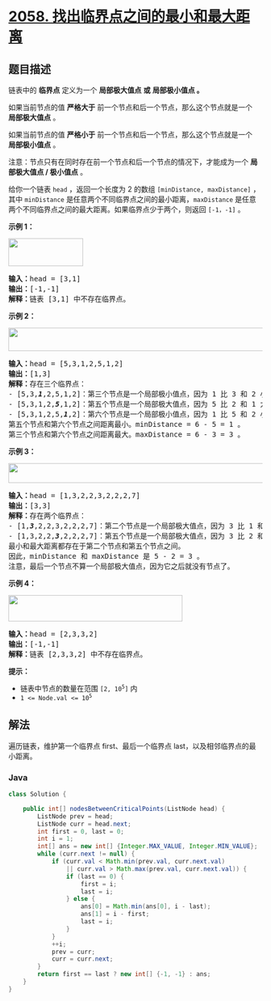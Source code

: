 # [2058. 找出临界点之间的最小和最大距离](https://leetcode.cn/problems/find-the-minimum-and-maximum-number-of-nodes-between-critical-points)

## 题目描述

<p>链表中的 <strong>临界点</strong> 定义为一个 <strong>局部极大值点</strong> <strong>或</strong> <strong>局部极小值点 。</strong></p>

<p>如果当前节点的值 <strong>严格大于</strong> 前一个节点和后一个节点，那么这个节点就是一个<strong>&nbsp; 局部极大值点</strong> 。</p>

<p>如果当前节点的值 <strong>严格小于</strong> 前一个节点和后一个节点，那么这个节点就是一个<strong>&nbsp; 局部极小值点</strong> 。</p>

<p>注意：节点只有在同时存在前一个节点和后一个节点的情况下，才能成为一个 <strong>局部极大值点 / 极小值点</strong> 。</p>

<p>给你一个链表 <code>head</code> ，返回一个长度为 2 的数组<em> </em><code>[minDistance, maxDistance]</code> ，其中<em> </em><code>minDistance</code><em> </em>是任意两个不同临界点之间的最小距离，<code>maxDistance</code> 是任意两个不同临界点之间的最大距离。如果临界点少于两个，则返回 <code>[-1，-1]</code> 。</p>

<p><strong>示例 1：</strong></p>

<p><img alt="" src="https://gcore.jsdelivr.net/gh/doocs/leetcode@main/solution/2000-2099/2058.Find%20the%20Minimum%20and%20Maximum%20Number%20of%20Nodes%20Between%20Critical%20Points/images/a1.png" style="width: 148px; height: 55px;" /></p>

<pre>
<strong>输入：</strong>head = [3,1]
<strong>输出：</strong>[-1,-1]
<strong>解释：</strong>链表 [3,1] 中不存在临界点。
</pre>

<p><strong>示例 2：</strong></p>

<p><img alt="" src="https://gcore.jsdelivr.net/gh/doocs/leetcode@main/solution/2000-2099/2058.Find%20the%20Minimum%20and%20Maximum%20Number%20of%20Nodes%20Between%20Critical%20Points/images/a2.png" style="width: 624px; height: 46px;" /></p>

<pre>
<strong>输入：</strong>head = [5,3,1,2,5,1,2]
<strong>输出：</strong>[1,3]
<strong>解释：</strong>存在三个临界点：
- [5,3,<em><strong>1</strong></em>,2,5,1,2]：第三个节点是一个局部极小值点，因为 1 比 3 和 2 小。
- [5,3,1,2,<em><strong>5</strong></em>,1,2]：第五个节点是一个局部极大值点，因为 5 比 2 和 1 大。
- [5,3,1,2,5,<em><strong>1</strong></em>,2]：第六个节点是一个局部极小值点，因为 1 比 5 和 2 小。
第五个节点和第六个节点之间距离最小。minDistance = 6 - 5 = 1 。
第三个节点和第六个节点之间距离最大。maxDistance = 6 - 3 = 3 。
</pre>

<p><strong>示例 3：</strong></p>

<p><img alt="" src="https://gcore.jsdelivr.net/gh/doocs/leetcode@main/solution/2000-2099/2058.Find%20the%20Minimum%20and%20Maximum%20Number%20of%20Nodes%20Between%20Critical%20Points/images/a5.png" style="width: 624px; height: 39px;" /></p>

<pre>
<strong>输入：</strong>head = [1,3,2,2,3,2,2,2,7]
<strong>输出：</strong>[3,3]
<strong>解释：</strong>存在两个临界点：
- [1,<em><strong>3</strong></em>,2,2,3,2,2,2,7]：第二个节点是一个局部极大值点，因为 3 比 1 和 2 大。
- [1,3,2,2,<em><strong>3</strong></em>,2,2,2,7]：第五个节点是一个局部极大值点，因为 3 比 2 和 2 大。
最小和最大距离都存在于第二个节点和第五个节点之间。
因此，minDistance 和 maxDistance 是 5 - 2 = 3 。
注意，最后一个节点不算一个局部极大值点，因为它之后就没有节点了。
</pre>

<p><strong>示例 4：</strong></p>

<p><img alt="" src="https://gcore.jsdelivr.net/gh/doocs/leetcode@main/solution/2000-2099/2058.Find%20the%20Minimum%20and%20Maximum%20Number%20of%20Nodes%20Between%20Critical%20Points/images/a4.png" style="width: 345px; height: 52px;" /></p>

<pre>
<strong>输入：</strong>head = [2,3,3,2]
<strong>输出：</strong>[-1,-1]
<strong>解释：</strong>链表 [2,3,3,2] 中不存在临界点。
</pre>

<p><strong>提示：</strong></p>

<ul>
	<li>链表中节点的数量在范围 <code>[2, 10<sup>5</sup>]</code> 内</li>
	<li><code>1 &lt;= Node.val &lt;= 10<sup>5</sup></code></li>
</ul>

## 解法

遍历链表，维护第一个临界点 first、最后一个临界点 last，以及相邻临界点的最小距离。

### **Java**

```java
class Solution {

    public int[] nodesBetweenCriticalPoints(ListNode head) {
        ListNode prev = head;
        ListNode curr = head.next;
        int first = 0, last = 0;
        int i = 1;
        int[] ans = new int[] {Integer.MAX_VALUE, Integer.MIN_VALUE};
        while (curr.next != null) {
            if (curr.val < Math.min(prev.val, curr.next.val)
                || curr.val > Math.max(prev.val, curr.next.val)) {
                if (last == 0) {
                    first = i;
                    last = i;
                } else {
                    ans[0] = Math.min(ans[0], i - last);
                    ans[1] = i - first;
                    last = i;
                }
            }
            ++i;
            prev = curr;
            curr = curr.next;
        }
        return first == last ? new int[] {-1, -1} : ans;
    }
}
```
